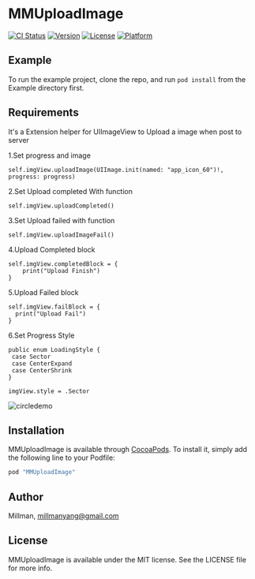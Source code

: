 # MMUploadImage

[![CI Status](http://img.shields.io/travis/Millman/MMUploadImage.svg?style=flat)](https://travis-ci.org/Millman/MMUploadImage)
[![Version](https://img.shields.io/cocoapods/v/MMUploadImage.svg?style=flat)](http://cocoapods.org/pods/MMUploadImage)
[![License](https://img.shields.io/cocoapods/l/MMUploadImage.svg?style=flat)](http://cocoapods.org/pods/MMUploadImage)
[![Platform](https://img.shields.io/cocoapods/p/MMUploadImage.svg?style=flat)](http://cocoapods.org/pods/MMUploadImage)

## Example

To run the example project, clone the repo, and run `pod install` from the Example directory first.

## Requirements
It's a Extension helper for UIImageView to Upload a image when post to server

1.Set progress and image

    self.imgView.uploadImage(UIImage.init(named: "app_icon_60")!, progress: progress)
  
2.Set Upload completed With function

    self.imgView.uploadCompleted()
  
3.Set Upload failed with function

    self.imgView.uploadImageFail()
        
4.Upload Completed block

    self.imgView.completedBlock = {
        print("Upload Finish")
    }
  
5.Upload Failed block

    self.imgView.failBlock = {
      print("Upload Fail")
    }
6.Set Progress Style

    public enum LoadingStyle {
     case Sector
     case CenterExpand
     case CenterShrink
    }
    
    imgView.style = .Sector

![circledemo](https://github.com/MillmanY/UploadImage/blob/master/midscreen.gif)

## Installation

MMUploadImage is available through [CocoaPods](http://cocoapods.org). To install
it, simply add the following line to your Podfile:

```ruby
pod "MMUploadImage"
```

## Author

Millman, millmanyang@gmail.com

## License

MMUploadImage is available under the MIT license. See the LICENSE file for more info.

